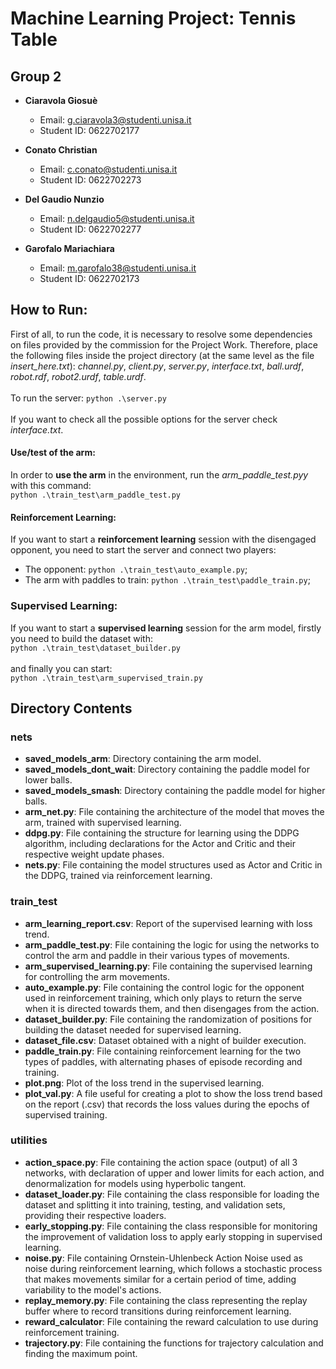 # Machine Learning Project: Tennis Table

## Group 2

- **Ciaravola Giosuè**
  - Email: g.ciaravola3@studenti.unisa.it
  - Student ID: 0622702177

- **Conato Christian**
  - Email: c.conato@studenti.unisa.it
  - Student ID: 0622702273

- **Del Gaudio Nunzio**
  - Email: n.delgaudio5@studenti.unisa.it
  - Student ID: 0622702277

- **Garofalo Mariachiara**
  - Email: m.garofalo38@studenti.unisa.it
  - Student ID: 0622702173

## How to Run:
First of all, to run the code, it is necessary to resolve some dependencies on files provided by the commission for the Project Work. Therefore, place the following files inside the project directory (at the same level as the file _insert_here.txt_): _channel.py_, _client.py_, _server.py_, _interface.txt_, _ball.urdf_, _robot.rdf_, _robot2.urdf_, _table.urdf_.\
\
To run the server:
`python .\server.py`\
\
If you want to check all the possible options for the server check _interface.txt_.


#### Use/test of the arm:
In order to **use the arm** in the environment, run the _arm_paddle_test.pyy_ with this command:\
`python .\train_test\arm_paddle_test.py`

#### Reinforcement Learning:
If you want to start a **reinforcement learning** session with the disengaged opponent, you need to start the server and connect two players:
- The opponent: `python .\train_test\auto_example.py`;
- The arm with paddles to train: `python .\train_test\paddle_train.py`;

### Supervised Learning:
If you want to start a **supervised learning** session for the arm model, firstly you need to build the dataset with:\
`python .\train_test\dataset_builder.py`\
\
and finally you can start:\
`python .\train_test\arm_supervised_train.py`

## Directory Contents

### nets
- **saved_models_arm**: Directory containing the arm model.
- **saved_models_dont_wait**: Directory containing the paddle model for lower balls.
- **saved_models_smash**: Directory containing the paddle model for higher balls.
- **arm_net.py**: File containing the architecture of the model that moves the arm, trained with supervised learning.
- **ddpg.py**: File containing the structure for learning using the DDPG algorithm, including declarations for the Actor and Critic and their respective weight update phases.
- **nets.py**: File containing the model structures used as Actor and Critic in the DDPG, trained via reinforcement learning.

### train_test
- **arm_learning_report.csv**: Report of the supervised learning with loss trend.
- **arm_paddle_test.py**: File containing the logic for using the networks to control the arm and paddle in their various types of movements.
- **arm_supervised_learning.py**: File containing the supervised learning for controlling the arm movements.
- **auto_example.py**: File containing the control logic for the opponent used in reinforcement training, which only plays to return the serve when it is directed towards them, and then disengages from the action.
- **dataset_builder.py**: File containing the randomization of positions for building the dataset needed for supervised learning.
- **dataset_file.csv**: Dataset obtained with a night of builder execution.
- **paddle_train.py**: File containing reinforcement learning for the two types of paddles, with alternating phases of episode recording and training.
- **plot.png**: Plot of the loss trend in the supervised learning.
- **plot_val.py**: A file useful for creating a plot to show the loss trend based on the report (.csv) that records the loss values during the epochs of supervised training.

### utilities
- **action_space.py**: File containing the action space (output) of all 3 networks, with declaration of upper and lower limits for each action, and denormalization for models using hyperbolic tangent.
- **dataset_loader.py**: File containing the class responsible for loading the dataset and splitting it into training, testing, and validation sets, providing their respective loaders.
- **early_stopping.py**: File containing the class responsible for monitoring the improvement of validation loss to apply early stopping in supervised learning.
- **noise.py**: File containing Ornstein-Uhlenbeck Action Noise used as noise during reinforcement learning, which follows a stochastic process that makes movements similar for a certain period of time, adding variability to the model's actions.
- **replay_memory.py**: File containing the class representing the replay buffer where to record transitions during reinforcement learning.
- **reward_calculator**: File containing the reward calculation to use during reinforcement training.
- **trajectory.py**: File containing the functions for trajectory calculation and finding the maximum point.

